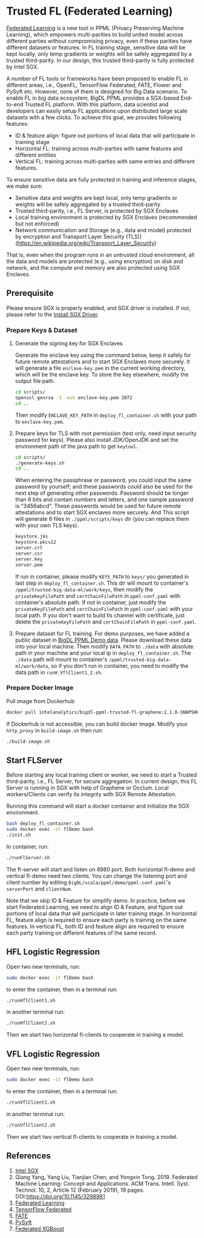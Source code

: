 # Trusted FL (Federated Learning)

[Federated Learning](https://en.wikipedia.org/wiki/Federated_learning) is a new tool in PPML (Privacy Preserving Machine Learning), which empowers multi-parities to build united model across different parties without compromising privacy, even if these parities have different datasets or features. In FL training stage, sensitive data will be kept locally, only temp gradients or weights will be safely aggregated by a trusted third-parity. In our design, this trusted third-parity is fully protected by Intel SGX.

A number of FL tools or frameworks have been proposed to enable FL in different areas, i.e., OpenFL, TensorFlow Federated, FATE, Flower and PySyft etc. However, none of them is designed for Big Data scenario. To enable FL in big data ecosystem, BigDL PPML provides a SGX-based End-to-end Trusted FL platform. With this platform, data scientist and developers can easily setup FL applications upon distributed large scale datasets with a few clicks. To achieve this goal, we provides following features:

 * ID & feature align: figure out portions of local data that will participate in training stage
 * Horizontal FL: training across multi-parties with same features and different entities
 * Vertical FL: training across multi-parties with same entries and different features.

To ensure sensitive data are fully protected in training and inference stages, we make sure:

 * Sensitive data and weights are kept local, only temp gradients or weights will be safely aggregated by a trusted third-parity
 * Trusted third-parity, i.e., FL Server, is protected by SGX Enclaves
 * Local training environment is protected by SGX Enclaves (recommended but not enforced)
 * Network communication and Storage (e.g., data and model) protected by encryption and Transport Layer Security (TLS)](https://en.wikipedia.org/wiki/Transport_Layer_Security)

That is, even when the program runs in an untrusted cloud environment, all the data and models are protected (e.g., using encryption) on disk and network, and the compute and memory are also protected using SGX Enclaves.

## Prerequisite

Please ensure SGX is properly enabled, and SGX driver is installed. If not, please refer to the [Install SGX Driver](https://bigdl.readthedocs.io/en/latest/doc/PPML/Overview/ppml.html#prerequisite).

### Prepare Keys & Dataset

1. Generate the signing key for SGX Enclaves

   Generate the enclave key using the command below, keep it safely for future remote attestations and to start SGX Enclaves more securely. It will generate a file `enclave-key.pem` in the current working directory, which will be the  enclave key. To store the key elsewhere, modify the output file path.

    ```bash
    cd scripts/
    openssl genrsa -3 -out enclave-key.pem 3072
    cd ..
    ```

    Then modify `ENCLAVE_KEY_PATH` in `deploy_fl_container.sh` with your path to `enclave-key.pem`.

2. Prepare keys for TLS with root permission (test only, need input security password for keys). Please also install JDK/OpenJDK and set the environment path of the java path to get `keytool`.

    ```bash
    cd scripts/
    ./generate-keys.sh
    cd ..
    ```

    When entering the passphrase or password, you could input the same password by yourself; and these passwords could also be used for the next step of generating other passwords. Password should be longer than 6 bits and contain numbers and letters, and one sample password is "3456abcd". These passwords would be used for future remote attestations and to start SGX enclaves more securely. And This script will generate 6 files in `./ppml/scripts/keys` dir (you can replace them with your own TLS keys).

    ```bash
    keystore.jks
    keystore.pkcs12
    server.crt
    server.csr
    server.key
    server.pem
    ```

    If run in container, please modify `KEYS_PATH` to `keys/` you generated in last step in `deploy_fl_container.sh`. This dir will mount to container's `/ppml/trusted-big-data-ml/work/keys`, then modify the `privateKeyFilePath` and `certChainFilePath` in `ppml-conf.yaml` with container's absolute path. If not in container, just modify the `privateKeyFilePath` and `certChainFilePath` in `ppml-conf.yaml` with your local path. If you don't want to build tls channel with certificate, just delete the `privateKeyFilePath` and `certChainFilePath` in `ppml-conf.yaml`.

3. Prepare dataset for FL training. For demo purposes, we have added a public dataset in [BigDL PPML Demo data](https://github.com/intel-analytics/BigDL/tree/main/scala/ppml/demo/data). Please download these data into your local machine. Then modify `DATA_PATH` to `./data` with absolute path in your machine and your local ip in `deploy_fl_container.sh`. The `./data` path will mount to container's `/ppml/trusted-big-data-ml/work/data`, so if you don't run in container, you need to modify the data path in `runH_VflClient1_2.sh`.

### Prepare Docker Image

Pull image from Dockerhub

```bash
docker pull intelanalytics/bigdl-ppml-trusted-fl-graphene:2.1.0-SNAPSHOT
```

If Dockerhub is not accessible, you can build docker image. Modify your `http_proxy` in `build-image.sh` then run:

```bash
./build-image.sh
```

## Start FLServer

Before starting any local training client or worker, we need to start a Trusted third-parity, i.e., FL Server, for secure aggregation. In current design, this FL Server is running in SGX with help of Graphene or Occlum. Local workers/Clients can verify its integrity with SGX Remote Attestation.

Running this command will start a docker container and initialize the SGX environment.

```bash
bash deploy_fl_container.sh
sudo docker exec -it flDemo bash
./init.sh
```

In container, run:

```bash
./runFlServer.sh
```

The fl-server will start and listen on 8980 port. Both horizontal fl-demo and vertical fl-demo need two clients. You can change the listening port and client number by editing `BigDL/scala/ppml/demo/ppml-conf.yaml`'s `serverPort` and `clientNum`.  

Note that we skip ID & Feature for simplify demo. In practice, before we start Federated Learning, we need to align ID & Feature, and figure out portions of local data that will participate in later training stage. In horizontal FL, feature align is required to ensure each party is training on the same features. In vertical FL, both ID and feature align are required to ensure each party training on different features of the same record.

## HFL Logistic Regression

Open two new terminals, run:

```bash
sudo docker exec -it flDemo bash
```

to enter the container, then in a terminal run:

```bash
./runHflClient1.sh
```

in another terminal run:

```bash
./runHflClient2.sh
```

Then we start two horizontal fl-clients to cooperate in training a model.

## VFL Logistic Regression

Open two new terminals, run:

```bash
sudo docker exec -it flDemo bash
```

to enter the container, then in a terminal run:

```bash
./runVflClient1.sh
```

in another terminal run:

```bash
./runVflClient2.sh
```

Then we start two vertical fl-clients to cooperate in training a model.

## References

1. [Intel SGX](https://software.intel.com/content/www/us/en/develop/topics/software-guard-extensions.html)
2. Qiang Yang, Yang Liu, Tianjian Chen, and Yongxin Tong. 2019. Federated Machine Learning: Concept and Applications. ACM Trans. Intell. Syst. Technol. 10, 2, Article 12 (February 2019), 19 pages. DOI:https://doi.org/10.1145/3298981
3. [Federated Learning](https://en.wikipedia.org/wiki/Federated_learning)
4. [TensorFlow Federated](https://www.tensorflow.org/federated)
5. [FATE](https://github.com/FederatedAI/FATE)
6. [PySyft](https://github.com/OpenMined/PySyft)
7. [Federated XGBoost](https://github.com/mc2-project/federated-xgboost)

